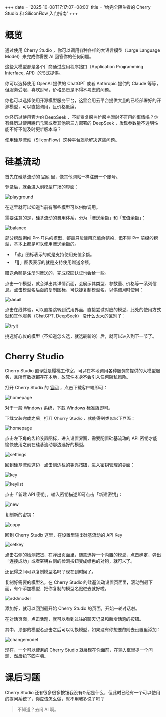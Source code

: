 +++
date = '2025-10-08T17:17:07+08:00'
title = '给完全陌生者的 Cherry Studio 和 SiliconFlow 入门指南'
+++


# 概览

通过使用 Cherry Studio ，你可以调用各种各样的大语言模型（Large Language Model）来完成你需要 AI 回答你的任何问题。

这些大模型都是各个厂商通过应用程序接口（Application Programming Interface, API）的形式提供。

你可以选择使用 OpenAI 提供的 ChatGPT 或者 Anthropic 提供的 Claude 等等，但服务受限，喜欢封号，价格昂贵是不得不考虑的问题。

你也可以选择使用开源模型服务平台，这里会用云平台提供大量的已经部署好的开源模型，可以直接调用，且价格低廉。

你经历过使用官方的 DeepSeek ，不断重复服务忙服务暂时不可用的事情吗？你有经历过使用腾讯元宝或者其他第三方部署的 DeepSeek ，发现参数量不透明性能不好不能及时更新版本吗？

使用硅基流动（SiliconFlow）这种平台就能解决这些问题。

# 硅基流动

首先在硅基流动的 [官网](https://siliconflow.cn) 里，像其他网站一样注册一个账号。

登录后，就会进入到模型广场的界面：

![playground](/img/siliconflow/playground.png)

在这里就可以知道当前有哪些模型可以供你调用。

需要注意的是，硅基流动的费用体系，分为「赠送余额」和「充值余额」：

![balance](/img/siliconflow/balance.png)

部分模型例如 Pro 开头的模型，都是只能使用充值余额的，但不带 Pro 前缀的模型，基本上都是可以使用赠送余额的。

- 「💰」图标表示的就是支持使用充值余额。
- 「🎁」图表表示的就是支持使用赠送余额。

赠送余额是注册时赠送的，完成校园认证也会给一些。

点击一个模型，就会弹出其详情页面，会展示其类型、参数量、价格等一系列信息。点击模型名后面的复制图标，可快捷复制模型名，以供调用时使用：

![detail](/img/siliconflow/detail.png)

点击在线体验，可以直接跳转到试用界面，直接尝试对应的模型，此处的使用方式就和其他服务（ChatGPT, DeepSeek） 没什么太大的区别了：

![tryit](/img/siliconflow/tryit.png)

挑选好心仪的模型（不知道怎么选，就选最新的）后，就可以进入到下一节了。

# Cherry Studio

Cherry Studio 直译就是樱桃工作室，可以在本地调用各种服务商提供的大模型服务，且所有数据都存在本地，故软件本身不会引入任何隐私风险。


打开 Cherry Studio 的 [官网](https://www.cherry-ai.com/) ，点击下载客户端即可：

![homepage](/img/cherry/homepage.png)

对于一般 Windows 系统，下载 Windows 标准版即可。

下载安装完成之后，打开 Cherry Studio ，就能得到类似以下界面：

![homepage](/img/cherry/studio.png)


点击左下角的齿轮设置图标，进入设置界面，需要配置硅基流动的 API 密钥才能愉快使用之前在硅基流动那边选好的模型。

![settings](/img/cherry/settings.png)


回到硅基流动这边，点击侧边栏的钥匙按钮，进入密钥管理的界面：

![key](/img/siliconflow/key.png)

![keylist](/img/siliconflow/keylist.png)

点击「新建 API 密钥」，输入密钥描述即可点击「新建密钥」：

![new](/img/siliconflow/new.png)

复制新的密钥：

![copy](/img/siliconflow/copy.png)

回到 Cherry Studio 这里，在设置里输出硅基流动的 API Key：

![setkey](/img/cherry/setkey.png)

点击右侧的检测按钮，在弹出页面里，随意选择一个内置的模型，点击确定，弹出「连接成功」或者密钥右侧的检测按钮变成绿色的对钩，就可以了。

还记得之间可以复制模型名吗？现在到时候了。

复制好需要的模型名，在 Cherry Studio 的硅基流动设置页面里，滚动到最下面，有个添加模型，把你复制的模型名贴进去就好啦。

![addmodel](/img/cherry/addmodel.png)

添加好，就可以回到最开始 Cherry Studio 的页面，开始一轮对话啦。

在对话页面，点击话题，就可以看到过往的聊天记录和新增话题的按钮。

其中，顶部的模型名点击之后可以切换模型，如果没有你想要的则去设置里添加：

![changemodel](/img/cherry/changemodel.png)

现在，一个可以使用的 Cherry Studio 就展现在你面前，在输入框里提一个问题，然后按下回车吧。


# 课后习题

Cherry Studio 还有很多很多按钮我没有介绍是什么，但此时已经有一个可以使用的提问系统了，你应该怎么做，就不用我多说了吧？

> 不知道？去问 AI 啊。
